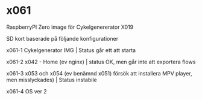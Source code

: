 # x061
RaspberryPI Zero image för Cykelgenererator X019

SD kort baserade på följande konfigurationer

x061-1 Cykelgenerator IMG | Status går ett att starta

x061-2 x042 - Home (ev nginx) | status OK, men går inte att exportera flows

x061-3 x053 och x054 (ev benämnd x051) försök att installera MPV player, men misslyckades) | Status instabile

x061-4 OS ver 2
